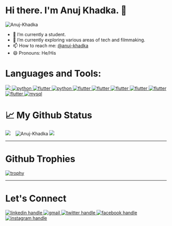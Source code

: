 # Hi there. I'm Anuj Khadka. 👋
<!-- ![](https://visitor-badge.glitch.me/badge?page_id=Anuj-Khadka) -->
<p align="left">
    <img src="https://komarev.com/ghpvc/?username=Anuj-Khadka&label=Profile%20views&color=0e75b6&style=for-the-badge"
        alt="Anuj-Khadka" />
</p>


- 🔭 I’m currently a student.
- 🌱 I’m currently exploring various areas of tech and filmmaking.
- 📫 How to reach me: [@anuj-khadka](https://linkedin.com/in/anuj-khadka)
- 😄 Pronouns: He/His




# Languages and Tools:
<p align="left">
    <a href="https://linkedin.com/in/anuj-khadka/" target="_blank" rel="noreferrer">
        <img src="https://img.shields.io/badge/html5-E34F26?style=for-the-badge&logo=html&logoColor=white" />
    </a>
    <a href="https://twitter.com/Anuj_Khadka008" target="_blank" rel="noreferrer">
        <img src="https://img.shields.io/badge/css3-1572B6?style=for-the-badge&logo=css&logoColor=blue"
            alt="python" />
    </a>
    <a href="https://www.facebook.com/anujkhadka008" target="_blank" rel="noreferrer"> <img
            src="https://img.shields.io/badge/javascript-F7DF1E?style=for-the-badge&logo=javascript&logoColor=white"
            alt="flutter" />
    </a>      
    <a href="https://www.facebook.com/anujkhadka008" target="_blank" rel="noreferrer"> <img
            src="https://img.shields.io/badge/python-3776AB?style=for-the-badge&logo=python&logoColor=white"
            alt="python" />
    </a>   
    <a href="https://www.facebook.com/anujkhadka008" target="_blank" rel="noreferrer"> <img
            src="https://img.shields.io/badge/c-A8B9CC?style=for-the-badge&logo=c&logoColor=white"
            alt="flutter" />
    </a>
    <a href="https://www.facebook.com/anujkhadka008" target="_blank" rel="noreferrer"> <img
            src="https://img.shields.io/badge/django-092E20?style=for-the-badge&logo=django&logoColor=white"
            alt="flutter" />
    </a>  
    <a href="https://www.facebook.com/anujkhadka008" target="_blank" rel="noreferrer"> <img
            src="https://img.shields.io/badge/bootstrap-7952B3?style=for-the-badge&logo=bootstrap&logoColor=white"
            alt="flutter" />
    </a>      
    <a href="https://www.facebook.com/anujkhadka008" target="_blank" rel="noreferrer"> <img
            src="https://img.shields.io/badge/git-F05032?style=for-the-badge&logo=git&logoColor=white"
            alt="flutter" />
    </a>   
    <a href="https://www.facebook.com/anujkhadka008" target="_blank" rel="noreferrer"> <img
            src="https://img.shields.io/badge/github-181717?style=for-the-badge&logo=github&logoColor=white"
            alt="flutter" />
    </a>   
    <a href="https://www.facebook.com/anujkhadka008" target="_blank" rel="noreferrer"> <img
            src="https://img.shields.io/badge/figma-F24E1E?style=for-the-badge&logo=figma&logoColor=white"
            alt="flutter" />
    </a>  
    <a href="https://www.facebook.com/anujkhadka008" target="_blank" rel="noreferrer"> <img
            src="https://img.shields.io/badge/mysql-4479A1?style=for-the-badge&logo=mysql&logoColor=white"
            alt="mysql" />
    </a>  

</p>





# 📈 My Github Status
<p align="left"> 
<p>
    <img src="https://github-readme-stats.vercel.app/api?username=Anuj-Khadka&&show_icons=true&count_private=true&theme=dark&border_radius=15%&hide_border=true" />&nbsp;&nbsp;&nbsp; 
    <!-- <img src"https://github-readme-stats.vercel.app/api?username=Anuj-Khadka&count_private=true&theme=dark&border_radius=15%&hide_border=true" /> &nbsp;&nbsp;&nbsp; -->
    <img src="https://github-readme-stats.vercel.app/api/top-langs?username=Anuj-Khadka&show_icons=true&locale=en&theme=dark&border_radius=15%&hide_border=true"
        alt="Anuj-Khadka" />
<!--    <img align="center" src="https://streak-stats.demolab.com/?user=Anuj-Khadka&theme=dark&border_radius=15%&hide_border=true" alt="Anuj Khadka" />  -->
    <img src="https://github-readme-streak-stats.herokuapp.com?user=anuj-khadka&theme=dark&hide_border=true&border_radius=70"/ >
</p>


---
# Github Trophies
<!-- <p align="left">
    <a href="https://github.com/ryo-ma/github-profile-trophy">
        <img src="https://github-profile-trophy.vercel.app/?username=Anuj-Khadka&theme=dark&border_radius=15%&hide_border=true" alt="Anuj-Khadka" />
    </a>
</p> -->
[![trophy](https://github-profile-trophy.vercel.app/?username=Anuj-Khadka&theme=onedark&row=1&no-frame=true&no-bg=true&margin-w=15&margin-h=15)](https://github.com/ryo-ma/github-profile-trophy)

___

# Let's Connect

<p align="left">
    <a href="https://linkedin.com/in/anuj-khadka/" target="_blank" rel="noreferrer">
        <img src="https://img.shields.io/badge/Linkedin-0A66C2?style=for-the-badge&logo=linkedin&logoColor=white" alt="linkedin handle"/>
    </a>
    <a href="sendto:anujkhadka008@gmail.com" target="_blank" rel="noreferrer"> 
      <img src="https://img.shields.io/badge/Gmail-EA4335?style=for-the-badge&logo=gmail&logoColor=white"
            alt="gmail" />
    </a>
    <a href="https://twitter.com/Anuj_Khadka008" target="_blank" rel="noreferrer">
        <img src="https://img.shields.io/badge/twitter-1DA1F2?style=for-the-badge&logo=twitter&logoColor=blue"
            alt="twitter handle" />
    </a>
    <a href="https://www.facebook.com/anujkhadka008" target="_blank" rel="noreferrer"> <img
            src="https://img.shields.io/badge/facebook-1877F2?style=for-the-badge&logo=facebook&logoColor=white"
            alt="facebook handle" />
    </a> 
    <a href="sendto:anujkhadka008@gmail.com" target="_blank" rel="noreferrer"> 
      <img src="https://img.shields.io/badge/instagram-E4405F?style=for-the-badge&logo=instagram&logoColor=white"
            alt="instagram handle" />
    </a>
</p>

